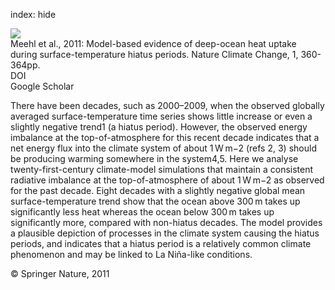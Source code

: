 index: hide

<div class="Citation">
    <div class="Citation-thumb CitationThumb-linked"  data-href="https://doi.org/10.1038/nclimate1229">
      <img src="https://static.claimspace.cloud/climate-study-static/refs/thumbs/13/Meehl_et_al_2011-thumb.png" />
    </div>

  <div class="Citation-body">
    <div class="Citation-text">Meehl et al., 2011: Model-based evidence of deep-ocean heat uptake during surface-temperature hiatus periods. <span class="Article-journal">Nature Climate Change, </span><span class="Article-volume">1, </span>360-364pp.</div>
    <div class="Citation-links">
      <div class="CitationLink" data-href="https://doi.org/10.1038/nclimate1229">
        <div class="CitationLink-icon CitationLink-Doi"></div>
        <div class="CitationLink-text">DOI</div>
      </div>
      <div class="CitationLink" data-href="https://scholar.google.com/scholar?q=10.1038/nclimate1229">
        <div class="CitationLink-icon CitationLink-Scholar"></div>
        <div class="CitationLink-text">Google Scholar</div>
      </div>
    </div>
  </div>
</div>

There have been decades, such as 2000–2009, when the observed globally averaged surface-temperature time series shows little increase or even a slightly negative trend1 (a hiatus period). However, the observed energy imbalance at the top-of-atmosphere for this recent decade indicates that a net energy flux into the climate system of about 1 W m−2 (refs 2, 3) should be producing warming somewhere in the system4,5. Here we analyse twenty-first-century climate-model simulations that maintain a consistent radiative imbalance at the top-of-atmosphere of about 1 W m−2 as observed for the past decade. Eight decades with a slightly negative global mean surface-temperature trend show that the ocean above 300 m takes up significantly less heat whereas the ocean below 300 m takes up significantly more, compared with non-hiatus decades. The model provides a plausible depiction of processes in the climate system causing the hiatus periods, and indicates that a hiatus period is a relatively common climate phenomenon and may be linked to La Niña-like conditions.

<div class="Citation-copy">
&copy; Springer Nature, 2011
</div>